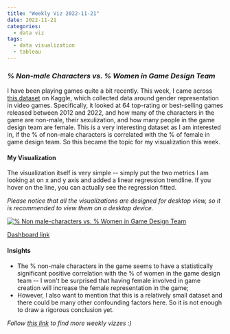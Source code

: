 ```yaml
---
title: "Weekly Viz 2022-11-21"
date: 2022-11-21
categories:
  - data viz
tags:
  - data visualization
  - tableau
---
```


### *% Non-male Characters vs. % Women in Game Design Team*

I have been playing games quite a bit recently. This week, I came across [this dataset](https://www.kaggle.com/datasets/br33sa/gender-representation-in-video-games) on Kaggle, which collected data around gender representation in video games. Specifically, it looked at 64 top-rating or best-selling games released between 2012 and 2022, and how many of the characters in the game are non-male, their sexulization, and how many people in the game design team are female. This is a very interesting dataset as I am interested in, if the % of non-male characters is correlated with the % of female in game design team. So this became the topic for my visualization this week.  

#### My Visualization

The visualization itself is very simple -- simply put the two metrics I am looking at on x and y axis and added a linear regression trendline. If you hover on the line, you can actually see the regression fitted.  

*Please notice that all the visualizations are designed for desktop view, so it is recommended to view them on a desktop device.*  

<div class='tableauPlaceholder' id='viz1669093060363' style='position: relative'>
  <noscript><a href='#'>
    <img alt='% Non male-characters vs. % Women in Game Design Team ' src='https:&#47;&#47;public.tableau.com&#47;static&#47;images&#47;20&#47;20221121Nonmale-charactersvs_WomeninGameDesignTeam&#47;Nonmale-charactersvs_WomeninGameDesignTeam&#47;1_rss.png' style='border: none' />
    </a></noscript>
  <object class='tableauViz'  style='display:none;'>
    <param name='host_url' value='https%3A%2F%2Fpublic.tableau.com%2F' />
    <param name='embed_code_version' value='3' />
    <param name='site_root' value='' />
    <param name='name' value='20221121Nonmale-charactersvs_WomeninGameDesignTeam&#47;Nonmale-charactersvs_WomeninGameDesignTeam' />
    <param name='tabs' value='no' />
    <param name='toolbar' value='yes' />
    <param name='static_image' value='https:&#47;&#47;public.tableau.com&#47;static&#47;images&#47;20&#47;20221121Nonmale-charactersvs_WomeninGameDesignTeam&#47;Nonmale-charactersvs_WomeninGameDesignTeam&#47;1.png' />
    <param name='animate_transition' value='yes' />
    <param name='display_static_image' value='yes' />
    <param name='display_spinner' value='yes' />
    <param name='display_overlay' value='yes' />
    <param name='display_count' value='yes' />
    <param name='language' value='en-US' />
    <param name='filter' value='publish=yes' />
  </object></div>         
  <script type='text/javascript'>               
  var divElement = document.getElementById('viz1669093060363');     
  var vizElement = divElement.getElementsByTagName('object')[0];         
  if ( divElement.offsetWidth > 800 ) { vizElement.style.width='800px';vizElement.style.height='727px';} else if ( divElement.offsetWidth > 500 ) { vizElement.style.width='800px';vizElement.style.height='727px';} else { vizElement.style.width='100%';vizElement.style.height='727px';}      
  var scriptElement = document.createElement('script');                  
  scriptElement.src = 'https://public.tableau.com/javascripts/api/viz_v1.js';          
  vizElement.parentNode.insertBefore(scriptElement, vizElement);              
</script>  

[Dashboard link](https://public.tableau.com/views/20221121Nonmale-charactersvs_WomeninGameDesignTeam/Nonmale-charactersvs_WomeninGameDesignTeam?:language=en-US&publish=yes&:display_count=n&:origin=viz_share_link)
  
#### Insights
* The % non-male characters in the game seems to have a statistically significant positive correlation with the % of women in the game design team -- I won't be surprised that having female involved in game creation will increase the female representation in the game;  
* However, I also want to mention that this is a relatively small dataset and there could be many other confounding factors here. So it is not enough to draw a rigorous conclusion yet.  
  
*Follow [this link](https://yudong-94.github.io/personal-website/project/WeeklyViz2022/) to find more weekly vizzes :)*
